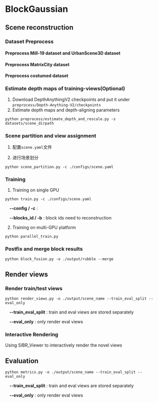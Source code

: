 # BlockGaussian

## Scene reconstruction
### Dataset Preprocess
#### Preprocess Mill-19 dataset and UrbanScene3D dataset

#### Preprocess MatrixCity dataset

#### Preprocess costumed dataset

### Estimate depth maps of training-views(Optional)
1. Download DepthAnythingV2 checkpoints and put it under `preprocess/Depth-Anything-V2/checkpoints`
2. Estimate depth maps and depth-aligning parameters
``` shell
python preprocess/estimate_depth_and_rescale.py -s datasets/scene_dirpath
```

### Scene partition and view assignment
1. 配置`scene.yaml`文件

2. 进行场景划分
``` shell
python scene_partition.py -c ./configs/scene.yaml
```

### Training
1. Training on single GPU
```shell
python train.py -c ./configs/scene.yaml
```

&emsp;**--config / -c** : 

&emsp;**--blocks_id / -b** : block ids need to reconstruction


2. Training on multi-GPU platform

```shell
python parallel_train.py
```



### Postfix and merge block results
```shell
python block_fusion.py -o ./output/rubble --merge
```


## Render views
### Render train/test views
```shell
python render_views.py -o ./output/scene_name --train_eval_split --eval_only
```

&emsp;**--train_eval_split** : train and eval views are stored separately

&emsp;**--eval_only** : only render eval views


### Interactive Rendering

Using SIBR_Viewer to interactively render the novel views


## Evaluation
```shell
python metrics.py -o ./output/scene_name --train_eval_split --eval_only
```

&emsp;**--train_eval_split** : train and eval views are stored separately

&emsp;**--eval_only** : only render eval views
